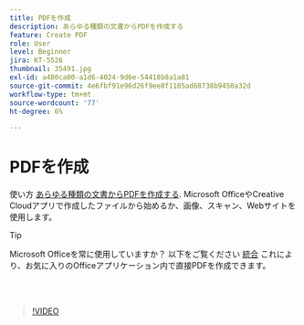 ```yaml
---
title: PDFを作成
description: あらゆる種類の文書からPDFを作成する
feature: Create PDF
role: User
level: Beginner
jira: KT-5526
thumbnail: 35491.jpg
exl-id: a480ca00-a1d6-4024-9d6e-54418b8a1a81
source-git-commit: 4e6fbf91e96d26f9ee8f1105ad68738b9450a32d
workflow-type: tm+mt
source-wordcount: '77'
ht-degree: 6%

---
```


# PDFを作成

使い方 [あらゆる種類の文書からPDFを作成する](https://www.adobe.com/jp/acrobat/online/convert-pdf.html). Microsoft OfficeやCreative Cloudアプリで作成したファイルから始めるか、画像、スキャン、Webサイトを使用します。

>[!TIP]
>
>Microsoft Officeを常に使用していますか？ 以下をご覧ください [統合](../integrate/integrate-overview.md#microsoft) これにより、お気に入りのOfficeアプリケーション内で直接PDFを作成できます。

<br> 

>[!VIDEO](https://video.tv.adobe.com/v/35491?quality=12&learn=on&hidetitle=true)